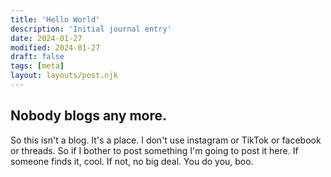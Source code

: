```yaml
---
title: 'Hello World'
description: 'Initial journal entry'
date: 2024-01-27
modified: 2024-01-27
draft: false
tags: [meta]
layout: layouts/post.njk
---
```

Nobody blogs any more.
---
So this isn't a blog. It's a place. I don't use instagram or TikTok or facebook or threads. So if I bother to post something I'm going to post it here. If someone finds it, cool. If not, no big deal. You do you, boo. 